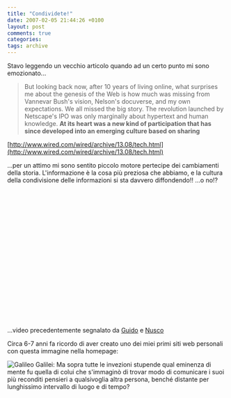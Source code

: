 ```yaml
---
title: "Condividete!"
date: 2007-02-05 21:44:26 +0100
layout: post
comments: true
categories:
tags: archive
---
```


Stavo leggendo un vecchio articolo quando ad un certo punto mi sono emozionato...

> But looking back now, after 10 years of living online, what surprises me about the genesis of the Web is how much was missing from Vannevar Bush's vision, Nelson's docuverse, and my own expectations. We all missed the big story. The revolution launched by Netscape's IPO was only marginally about hypertext and human knowledge. **At its heart was a new kind of participation that has since developed into an emerging culture based on sharing**

[http://www.wired.com/wired/archive/13.08/tech.html](http://www.wired.com/wired/archive/13.08/tech.html)
<!--more-->

...per un attimo mi sono sentito piccolo motore pertecipe dei cambiamenti della storia. L'informazione è la cosa più preziosa che abbiamo, e la cultura della condivisione delle informazioni si sta davvero diffondendo!! ...o no!?

<object height="350" width="425"> <param name="movie" value="http://www.youtube.com/v/6gmP4nk0EOE">
<param name="wmode" value="transparent"> <embed src="http://www.youtube.com/v/6gmP4nk0EOE" type="application/x-shockwave-flash" wmode="transparent" height="300" width="380"></embed></object>


...video precedentemente segnalato da [Guido](http://www.kill-9.it/blog/index.php/2007/02/05/web-20-video/) e [Nusco](http://www.paoloperrotta.com/)

Circa 6-7 anni fa ricordo di aver creato uno dei miei primi siti web personali con questa immagine nella homepage:

![Galileo Galilei: Ma sopra tutte le invezioni stupende qual eminenza di mente fu quella di colui che s'immaginò di trovar modo di comunicare i suoi più reconditi pensieri a qualsivoglia altra persona, benché distante per lunghissimo intervallo di luogo e di tempo?](content/galileo_galilei.gif)
